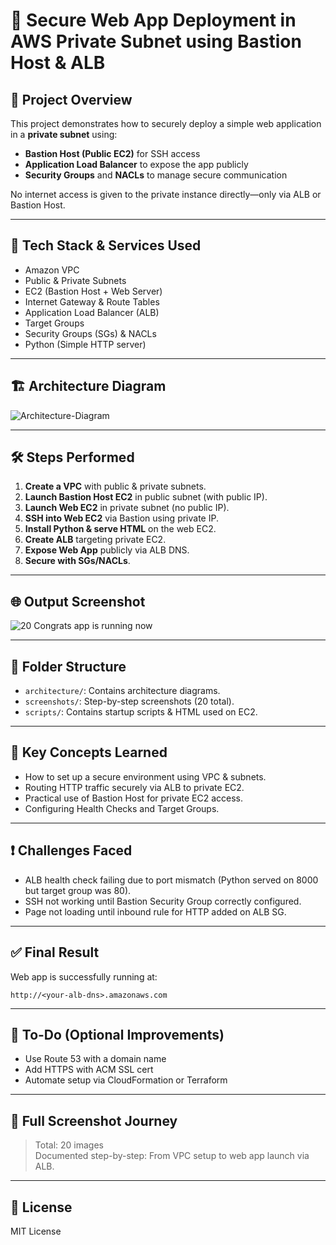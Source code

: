 # 🔐 Secure Web App Deployment in AWS Private Subnet using Bastion Host & ALB

## 🧠 Project Overview

This project demonstrates how to securely deploy a simple web application in a **private subnet** using:
- **Bastion Host (Public EC2)** for SSH access
- **Application Load Balancer** to expose the app publicly
- **Security Groups** and **NACLs** to manage secure communication

No internet access is given to the private instance directly—only via ALB or Bastion Host.

---

## 🚀 Tech Stack & Services Used

- Amazon VPC
- Public & Private Subnets
- EC2 (Bastion Host + Web Server)
- Internet Gateway & Route Tables
- Application Load Balancer (ALB)
- Target Groups
- Security Groups (SGs) & NACLs
- Python (Simple HTTP server)

---

## 🏗️ Architecture Diagram

![Architecture-Diagram](https://github.com/user-attachments/assets/25c49c5e-9e21-4c1c-a01e-f3827039cd0c)

---

## 🛠️ Steps Performed

1. **Create a VPC** with public & private subnets.
2. **Launch Bastion Host EC2** in public subnet (with public IP).
3. **Launch Web EC2** in private subnet (no public IP).
4. **SSH into Web EC2** via Bastion using private IP.
5. **Install Python & serve HTML** on the web EC2.
6. **Create ALB** targeting private EC2.
7. **Expose Web App** publicly via ALB DNS.
8. **Secure with SGs/NACLs**.

---

## 🌐 Output Screenshot

![20  Congrats app is running now](https://github.com/user-attachments/assets/c00c02c1-fa6c-440c-87c5-a33d39dd0a96)

---

## 📁 Folder Structure

- `architecture/`: Contains architecture diagrams.
- `screenshots/`: Step-by-step screenshots (20 total).
- `scripts/`: Contains startup scripts & HTML used on EC2.

---

## 🤯 Key Concepts Learned

- How to set up a secure environment using VPC & subnets.
- Routing HTTP traffic securely via ALB to private EC2.
- Practical use of Bastion Host for private EC2 access.
- Configuring Health Checks and Target Groups.

---

## ❗ Challenges Faced

- ALB health check failing due to port mismatch (Python served on 8000 but target group was 80).
- SSH not working until Bastion Security Group correctly configured.
- Page not loading until inbound rule for HTTP added on ALB SG.

---

## ✅ Final Result

Web app is successfully running at:
```
http://<your-alb-dns>.amazonaws.com
```

---

## 📌 To-Do (Optional Improvements)

- Use Route 53 with a domain name
- Add HTTPS with ACM SSL cert
- Automate setup via CloudFormation or Terraform

---

## 📸 Full Screenshot Journey

> Total: 20 images  
Documented step-by-step: From VPC setup to web app launch via ALB.

---

## 📄 License

MIT License
